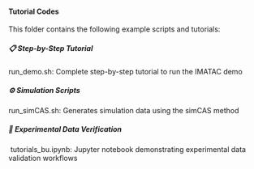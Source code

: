 #### Tutorial Codes

This folder contains the following example scripts and tutorials:

##### 📋 Step-by-Step Tutorial

​​run_demo.sh​​: Complete step-by-step tutorial to run the IMATAC demo

##### ⚙️ Simulation Scripts

​​run_simCAS.sh​​: Generates simulation data using the simCAS method

##### 🧪 Experimental Data Verification
​
​tutorials_bu.ipynb​​: Jupyter notebook demonstrating experimental data validation workflows
